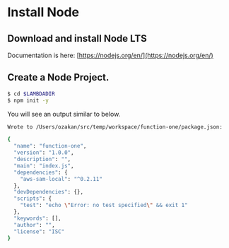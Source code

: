 # Install Node

## Download and install Node LTS

Documentation is here: [https://nodejs.org/en/](https://nodejs.org/en/)

## Create a Node Project.

```bash
$ cd $LAMBDADIR
$ npm init -y
```

You will see an output similar to below.

```bash
Wrote to /Users/ozakan/src/temp/workspace/function-one/package.json:

{
  "name": "function-one",
  "version": "1.0.0",
  "description": "",
  "main": "index.js",
  "dependencies": {
    "aws-sam-local": "^0.2.11"
  },
  "devDependencies": {},
  "scripts": {
    "test": "echo \"Error: no test specified\" && exit 1"
  },
  "keywords": [],
  "author": "",
  "license": "ISC"
}

```


